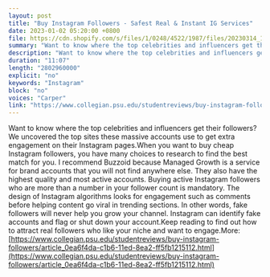```yaml
---
layout: post
title: "Buy Instagram Followers - Safest Real & Instant IG Services"
date: 2023-01-02 05:20:00 +0800
file: https://cdn.shopify.com/s/files/1/0248/4522/1987/files/20230314_1.mp3?v=1678762269
summary: "Want to know where the top celebrities and influencers get their followers? We uncovered the top sites these massive accounts use to get extra engagement on their Instagram pages.When you want to buy cheap Instagram followers, you have many choices to research to find the best match for you. I recommend Buzzoid because Managed Growth is a service for brand accounts that you will not find anywhere else. They also have the highest quality and most active accounts. Buying active Instagram followers who are more than a number in your follower count is mandatory. The design of Instagram algorithms looks for engagement such as comments before helping content go viral in trending sections. In other words, fake followers will never help you grow your channel. Instagram can identify fake accounts and flag or shut down your account.Keep reading to find out how to attract real followers who like your niche and want to engage."
description: "Want to know where the top celebrities and influencers get their followers? We uncovered the top sites these massive accounts use to get extra engagement on their Instagram pages.When you want to buy cheap Instagram followers, you have many choices to research to find the best match for you. I recommend Buzzoid because Managed Growth is a service for brand accounts that you will not find anywhere else. They also have the highest quality and most active accounts. Buying active Instagram followers who are more than a number in your follower count is mandatory. The design of Instagram algorithms looks for engagement such as comments before helping content go viral in trending sections. In other words, fake followers will never help you grow your channel. Instagram can identify fake accounts and flag or shut down your account.Keep reading to find out how to attract real followers who like your niche and want to engage.More: <a href='https://www.collegian.psu.edu/studentreviews/buy-instagram-followers/article_0ea6f4da-c1b6-11ed-8ea2-ff5fb1215112.html'>https://www.collegian.psu.edu/studentreviews/buy-instagram-followers/article_0ea6f4da-c1b6-11ed-8ea2-ff5fb1215112.html</a>"
duration: "11:07"
length: "2802960000"
explicit: "no"
keywords: "Instagram"
block: "no"
voices: "Carper"
link: "https://www.collegian.psu.edu/studentreviews/buy-instagram-followers/article_0ea6f4da-c1b6-11ed-8ea2-ff5fb1215112.html"
---
```


Want to know where the top celebrities and influencers get their followers? We uncovered the top sites these massive accounts use to get extra engagement on their Instagram pages.When you want to buy cheap Instagram followers, you have many choices to research to find the best match for you. I recommend Buzzoid because Managed Growth is a service for brand accounts that you will not find anywhere else. They also have the highest quality and most active accounts. Buying active Instagram followers who are more than a number in your follower count is mandatory. The design of Instagram algorithms looks for engagement such as comments before helping content go viral in trending sections. In other words, fake followers will never help you grow your channel. Instagram can identify fake accounts and flag or shut down your account.Keep reading to find out how to attract real followers who like your niche and want to engage.More: [https://www.collegian.psu.edu/studentreviews/buy-instagram-followers/article_0ea6f4da-c1b6-11ed-8ea2-ff5fb1215112.html](https://www.collegian.psu.edu/studentreviews/buy-instagram-followers/article_0ea6f4da-c1b6-11ed-8ea2-ff5fb1215112.html)

